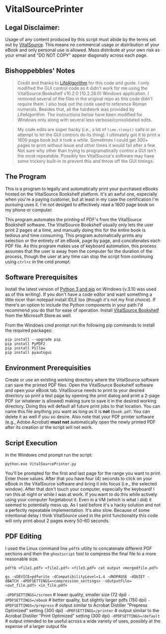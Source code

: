 # VitalSourcePrinter

## Legal Disclaimer: 
Usage of any content produced by this script must abide by the terms set out by [VitalSource](https://support.vitalsource.com/hc/en-us/articles/204612518).  This means no commercial usage or distribution of your eBook and only personal use is allowed.  Mass distribute at your own risk as your email and "DO NOT COPY" appear diagonally across each page.

## Bishoppebbles' Notes

> Credit and thanks to [LifeAlgorithm](https://github.com/LifeAlgorithm/VitalSourcePrinter) for this code and guide.  I only modified the GUI control code as it didn't work for me using the VitalSource Bookshelf v10.2.0 (10.2.26.0) Windows application.  I removed several of the files in the original repo as this code didn't require them.  I also took out the code used to reference Roman numerals.  Besides that, all the hardwork was provided by LifeAlgorithm.  The instructions below have been modified for Windows only along with several less verbose/consolidated edits.

> My code edits are super hacky (i.e., a lot of `time.sleep()` calls in an attempt to let the GUI controls do its thing).  I ultimately got it to print a 1600 page book but it took a while.  Sometimes I could get 300+ pages to print without issue and other times it would fail after a few.  Not sure why other than trying to programatically control a GUI isn't the most repeatable.  Possibly too VitalSource's software may have some trickery built-in to prevent this and throw off the GUI timings.

## The Program

This is a program to legally and automatically print your purchased eBooks hosted on the VitalSource Bookshelf platform.  It's an awful one, especially when you're a paying customer, but at least in my case the certification I'm pursuing uses it.  I'm not desiged to effectively read a 1600 page book on my phone or computer.  

This program automates the printing of PDF's from the VitalSource Bookshelf software. The VitalSource Bookshelf usually only lets the user print 2 pages at a time, and manually doing this for the entire book is tedious and time consuming. This program automatically prints any selection or the entirety of an eBook, page by page, and concatenates each PDF file. As this program makes use of keyboard automation, this process assumes that the user is away from the computer for the duration of the process, though the user at any time can stop the script from continuing using `ctrl+c` in the cmd prompt. 

## Software Prerequisites
Install the latest version of [Python 3 and pip](https://www.python.org/downloads/) on Windows (v.3.10 was used as of this writing).  If you don't have a code editor and want something a little nicer than notepad install IDLE too (though it's not my first choice).  If there's an option to include the Python components in your path I'd recommend you do that for ease of operation.  Install [VitalSource Bookshelf](https://www.microsoft.com/store/productId/9PCZL8ZKV9NX) from the Microsoft Store as well.

From the Windows cmd prompt run the following pip commands to install the required packages:

``` python3
pip install --upgrade pip
pip install PyPDF2
pip install Pillow
pip install pyautogui
```

## Environment Prerequisities

Create or use an existing working directory where the VitalSource software can save the printed PDF files.  Open the VitalSource Bookshelf software and open your eBook tab.  VitalSource needs to print to your desired directory so print a test page by opening the print dialog and print a 2-page PDF (or whatever is allowed) making sure to save it in the desired working directory.  Doing this will default all future print jobs to that location.  You can name this file anything you want as long as it is **not** `Ebook.pdf`.  You can delete it as well if you so desire.  Also note that your PDF printer software (e.g., Adobe Acrobat) **must not** automatically open the newly printed PDF after its creation or the script will not work.

## Script Execution

In the Windows cmd prompt run the script:

```python3
python.exe VitalSourcePrinter.py
```

You'll be prompted for the first and last page for the range you want to print.  Enter those values.  After that you have four (4) seconds to click on your eBook in the VitalSource software and bring it into focus (i.e., the selected window).  After that don't touch your computer, especially the keyboard!  I ran this at night or while I was at work.  If you want to do this while actively using your computer forgetabout it.  Even in a VM (which is what I did) it seemed to potentially mess up.  As I said before it's a hacky solution and not a perfectly repeatable implementation.  It's also slow.  Because of some intentional delay I think VitalSource used in the print functionality this code will only print about 2 pages every 50-60 seconds.

## PDF Editing

I used the Linux command line `pdftk` utility to concatenate different PDF sections and then the `ghostscript` tool to compress the final file to a more reasonable size.

```
pdftk <file1.pdf> <file2.pdf> <file3.pdf> cat output <mergedfile.pdf>
```

```
gs -sDEVICE=pdfwrite -dCompatibilityLevel=1.4 -dNOPAUSE -dQUIET -dBATCH -dPDFSETTINGS=<compression_settings> -sOutputFile=<out_file.pdf> <in_file.pdf>
```

`-dPDFSETTINGS=/screen` # lower quality, smaller size (72 dpi)
`-dPDFSETTINGS=/ebook` # better quality, but slightly larger pdfs (150 dpi)
`-dPDFSETTINGS=/prepress` # output similar to Acrobat Distiller "Prepress Optimized" setting (300 dpi)
`-dPDFSETTINGS=/printer` # output similar to the Acrobat Distiller "Print Optimized" setting (300 dpi)
`-dPDFSETTINGS=/default` # output intended to be useful across a wide variety of uses, possibly at the expense of a larger output file
